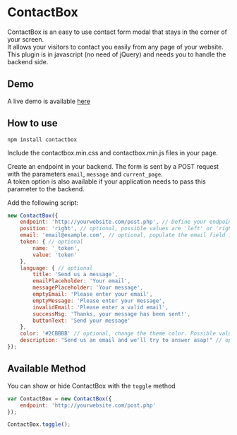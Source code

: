 # ContactBox
ContactBox is an easy to use contact form modal that stays in the corner of your screen.  
It allows your visitors to contact you easily from any page of your website.  
This plugin is in javascript (no need of jQuery) and needs you to handle the backend side.

## Demo
A live demo is available [here](https://www.thomaspetracco.com)

## How to use
`npm install contactbox`

Include the contactbox.min.css and contactbox.min.js files in your page.

Create an endpoint in your backend. The form is sent by a POST request with the parameters `email`, `message` and `current_page`.  
A token option is also available if your application needs to pass this parameter to the backend.

Add the following script:
```javascript
new ContactBox({
    endpoint: 'http://yourwebsite.com/post.php', // Define your endpoint for the POST request
    position: 'right', // optional, possible values are 'left' or 'right'
    email: 'email@example.com', // optional, populate the email field if you already know user's email
    token: { // optional
        name: '_token',
        value: 'token'
    },
    language: { // optional
        title: 'Send us a message',
        emailPlaceholder: 'Your email',
        messagePlaceholder: 'Your message',
        emptyEmail: 'Please enter your email',
        emptyMessage: 'Please enter your message',
        invalidEmail: 'Please enter a valid email',
        successMsg: 'Thanks, your message has been sent!',
        buttonText: 'Send your message'
    },
    color: '#2CBBBB' // optional, change the theme color. Possible values are HEX color "#000000" or color name "black"
    description: "Send us an email and we'll try to answer asap!" // optional, display a small description before the form
});
```

## Available Method
You can show or hide ContactBox with the `toggle` method
```javascript
var ContactBox = new ContactBox({
    endpoint: 'http://yourwebsite.com/post.php'
});

ContactBox.toggle();
``` 
